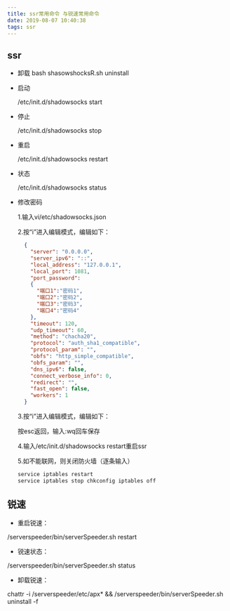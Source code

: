 ```yaml
---
title: ssr常用命令 与锐速常用命令
date: 2019-08-07 10:40:38
tags: ssr
---
```


## ssr

- 卸载
bash shasowshocksR.sh uninstall

- 启动
  
  /etc/init.d/shadowsocks start

- 停止
  
  /etc/init.d/shadowsocks stop

- 重启
  
  /etc/init.d/shadowsocks restart

- 状态
  
  /etc/init.d/shadowsocks status

- 修改密码
  
  1.输入vi/etc/shadowsocks.json

  2.按“i”进入编辑模式，编辑如下：

  ```json
    { 
      "server": "0.0.0.0",
      "server_ipv6": "::",      
      "local_address": "127.0.0.1", 
      "local_port": 1081, 
      "port_password":
      { 
        "端口1":"密码1", 
        "端口2":"密码2", 
        "端口3":"密码3", 
        "端口4":"密码4" 
      }, 
      "timeout": 120, 
      "udp_timeout": 60, 
      "method": "chacha20", 
      "protocol": "auth_sha1_compatible", 
      "protocol_param": "", 
      "obfs": "http_simple_compatible", 
      "obfs_param": "", 
      "dns_ipv6": false, 
      "connect_verbose_info": 0, 
      "redirect": "", 
      "fast_open": false, 
      "workers": 1 
    }
  ```

  3.按“i”进入编辑模式，编辑如下：
  
  按esc返回，输入:wq回车保存

  4.输入/etc/init.d/shadowsocks restart重启ssr

  5.如不能联网，则关闭防火墙（逐条输入）
  ```bash
  service iptables restart
  service iptables stop chkconfig iptables off
  ```

## 锐速
- 重启锐速：

/serverspeeder/bin/serverSpeeder.sh restart

- 锐速状态：

/serverspeeder/bin/serverSpeeder.sh status

- 卸载锐速：

chattr -i /serverspeeder/etc/apx* && /serverspeeder/bin/serverSpeeder.sh uninstall -f